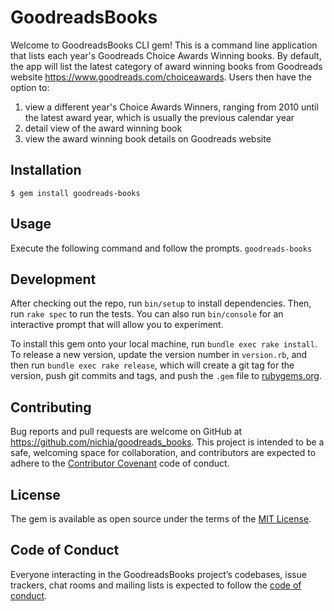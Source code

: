 # GoodreadsBooks

Welcome to GoodreadsBooks CLI gem! This is a command line application that lists each year's Goodreads Choice Awards Winning books. By default, the app will list the latest category of award winning books from Goodreads website https://www.goodreads.com/choiceawards. Users then have the option to:
  1) view a different year's Choice Awards Winners, ranging from 2010 until the latest award year, which is usually the previous calendar year
  2) detail view of the award winning book
  3) view the award winning book details on Goodreads website

## Installation

    $ gem install goodreads-books

## Usage

Execute the following command and follow the prompts.
```goodreads-books```


## Development

After checking out the repo, run `bin/setup` to install dependencies. Then, run `rake spec` to run the tests. You can also run `bin/console` for an interactive prompt that will allow you to experiment.

To install this gem onto your local machine, run `bundle exec rake install`. To release a new version, update the version number in `version.rb`, and then run `bundle exec rake release`, which will create a git tag for the version, push git commits and tags, and push the `.gem` file to [rubygems.org](https://rubygems.org).

## Contributing

Bug reports and pull requests are welcome on GitHub at https://github.com/nichia/goodreads_books. This project is intended to be a safe, welcoming space for collaboration, and contributors are expected to adhere to the [Contributor Covenant](http://contributor-covenant.org) code of conduct.

## License

The gem is available as open source under the terms of the [MIT License](https://opensource.org/licenses/MIT).

## Code of Conduct

Everyone interacting in the GoodreadsBooks project’s codebases, issue trackers, chat rooms and mailing lists is expected to follow the [code of conduct](https://github.com/nichia/goodreads_books/blob/master/CODE_OF_CONDUCT.md).
